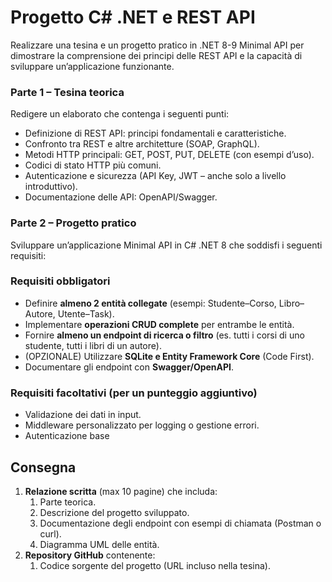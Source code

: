 # Progetto C# .NET e REST API

Realizzare una tesina e un progetto pratico in .NET 8-9 Minimal API per dimostrare la comprensione dei principi delle REST API e la capacità di sviluppare un’applicazione funzionante.

### Parte 1 – Tesina teorica

Redigere un elaborato che contenga i seguenti punti:

- Definizione di REST API: principi fondamentali e caratteristiche.
- Confronto tra REST e altre architetture (SOAP, GraphQL).
- Metodi HTTP principali: GET, POST, PUT, DELETE (con esempi d’uso).
- Codici di stato HTTP più comuni.
- Autenticazione e sicurezza (API Key, JWT – anche solo a livello introduttivo).
- Documentazione delle API: OpenAPI/Swagger.

### Parte 2 – Progetto pratico

Sviluppare un’applicazione Minimal API in C# .NET 8 che soddisfi i seguenti requisiti:

### Requisiti obbligatori

- Definire **almeno 2 entità collegate** (esempi: Studente–Corso, Libro–Autore, Utente–Task).
- Implementare **operazioni CRUD complete** per entrambe le entità.
- Fornire **almeno un endpoint di ricerca o filtro** (es. tutti i corsi di uno studente, tutti i libri di un autore).
- (OPZIONALE) Utilizzare **SQLite e Entity Framework Core** (Code First).
- Documentare gli endpoint con **Swagger/OpenAPI**.

### Requisiti facoltativi (per un punteggio aggiuntivo)

- Validazione dei dati in input.
- Middleware personalizzato per logging o gestione errori.
- Autenticazione base

## Consegna

1. **Relazione scritta** (max 10 pagine) che includa:
   1. Parte teorica.
   2. Descrizione del progetto sviluppato.
   3. Documentazione degli endpoint con esempi di chiamata (Postman o curl).
   4. Diagramma UML delle entità.
2. **Repository GitHub** contenente:
   1. Codice sorgente del progetto (URL incluso nella tesina).